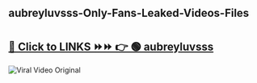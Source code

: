 
 ## aubreyluvsss-Only-Fans-Leaked-Videos-Files

# <h2><a href="https://mediaupload.pro?aubreyluvsss">🔗 Click to LINKS ⏩⏩ 👉 🟢 aubreyluvsss </a></h2>

<a href="https://mediaupload.pro?aubreyluvsss" rel="nofollow" data-target="animated-image.originalLink"><img src="https://i.ibb.co.com/xMMVF88/686577567.gif" alt="Viral Video Original" style="max-width: 100%; display: inline-block;" data-target="animated-image.originalImage"></a>